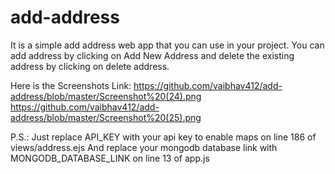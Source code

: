 # add-address

It is a simple add address web app that you can use in your project. 
You can add address by clicking on Add New Address and delete the existing address by clicking on delete address.

Here is the Screenshots Link: https://github.com/vaibhav412/add-address/blob/master/Screenshot%20(24).png https://github.com/vaibhav412/add-address/blob/master/Screenshot%20(25).png

P.S.: Just replace API_KEY with your api key to enable maps on line 186 of views/address.ejs And replace your mongodb database link with MONGODB_DATABASE_LINK on line 13 of app.js
